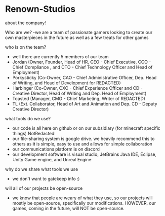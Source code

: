 # Renown-Studios
about the company!

Who are we?
-we are a team of passionate gamers looking to create our own masterpieces in the future as well as a few treats for other games

who is on the team?
- well there are currently 5 members of our team
- Jordan (Owner, Founder, Head of HR, CEO - Chief Executive, CCO - Chief Compliance , and CTO - Chief Technology Officer and Head of Employment)
- Porkysticky (Co-Owner, CAO - Chief Administrative Officer, Dep. Head of Writing, and Head of Development for REDACTED)
- Harbinger (Co-Owner, CXO - Chief Experience Officer and CD - Creative Director, Head of Writing and Dep. Head of Employment)
- Toasted (Manager, CMO - Chief Marketing, Writer of REDACTED)
- TL (Ext. Collaborator, Head of Art and Animation and Dep. CD - Deputy Creative Director)


what tools do we use?
- our code is all here on github or on our subsidiary (for minecraft specific things) NotRedacted
- our file-sharing system is google drive. we heavily recommend this to others as it is simple, easy to use and allows for simple collaboration
- our communications platform is on discord
- our development software is visual studio, JetBrains Java IDE, Eclipse, Unity Game engine, and Unreal Engine 

why do we share what tools we use
- we don't want to gatekeep info :)

will all of our projects be open-source
- we know that people are weary of what they use, so our projects will mostly be open-source, specifically our modifications. HOWEVER, our games, coming in the future, will NOT be open-source.
